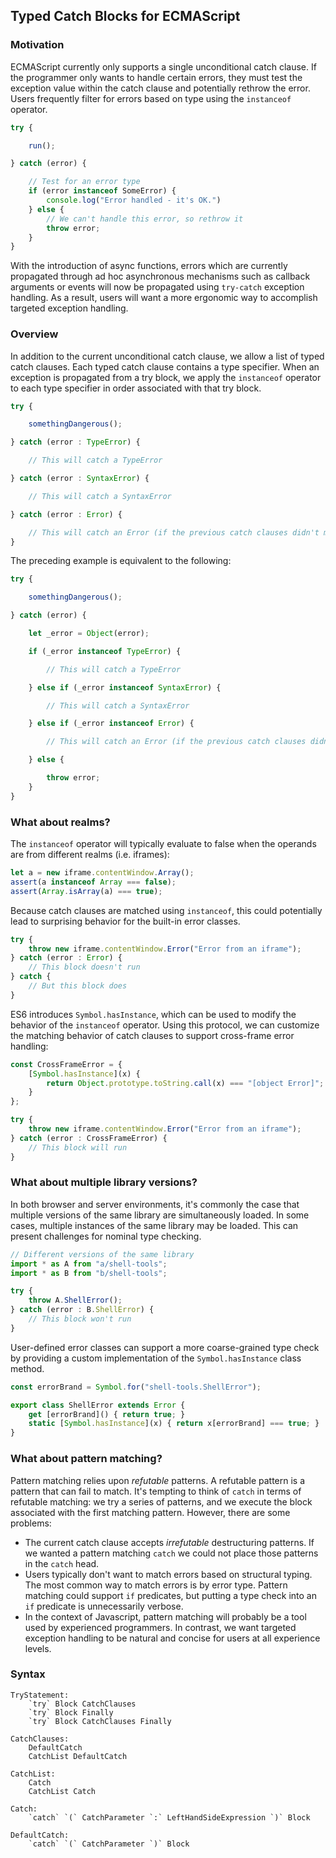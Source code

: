 ## Typed Catch Blocks for ECMAScript

### Motivation

ECMAScript currently only supports a single unconditional catch clause.  If the programmer only wants to handle certain errors, they must test the exception value within the catch clause and potentially rethrow the error.  Users frequently filter for errors based on type using the `instanceof` operator.

```js
try {

    run();

} catch (error) {

    // Test for an error type
    if (error instanceof SomeError) {
        console.log("Error handled - it's OK.")
    } else {
        // We can't handle this error, so rethrow it
        throw error;
    }
}
```

With the introduction of async functions, errors which are currently propagated through ad hoc asynchronous mechanisms such as callback arguments or events will now be propagated using `try-catch` exception handling.  As a result, users will want a more ergonomic way to accomplish targeted exception handling.

### Overview

In addition to the current unconditional catch clause, we allow a list of typed catch clauses.  Each typed catch clause contains a type specifier.  When an exception is propagated from a try block, we apply the `instanceof` operator to each type specifier in order associated with that try block.

```js
try {

    somethingDangerous();

} catch (error : TypeError) {

    // This will catch a TypeError

} catch (error : SyntaxError) {

    // This will catch a SyntaxError

} catch (error : Error) {

    // This will catch an Error (if the previous catch clauses didn't match)
}
```

The preceding example is equivalent to the following:

```js
try {

    somethingDangerous();

} catch (error) {

    let _error = Object(error);

    if (_error instanceof TypeError) {

        // This will catch a TypeError

    } else if (_error instanceof SyntaxError) {

        // This will catch a SyntaxError

    } else if (_error instanceof Error) {

        // This will catch an Error (if the previous catch clauses didn't match)

    } else {

        throw error;
    }
}
```

### What about realms?

The `instanceof` operator will typically evaluate to false when the operands are from different realms (i.e. iframes):

```js
let a = new iframe.contentWindow.Array();
assert(a instanceof Array === false);
assert(Array.isArray(a) === true);
```

Because catch clauses are matched using `instanceof`, this could potentially lead to surprising behavior for the built-in error classes.

```js
try {
    throw new iframe.contentWindow.Error("Error from an iframe");
} catch (error : Error) {
    // This block doesn't run
} catch {
    // But this block does
}
```

ES6 introduces `Symbol.hasInstance`, which can be used to modify the behavior of the `instanceof` operator.  Using this protocol, we can customize the matching behavior of catch clauses to support cross-frame error handling:

```js
const CrossFrameError = {
    [Symbol.hasInstance](x) {
        return Object.prototype.toString.call(x) === "[object Error]";
    }
};

try {
    throw new iframe.contentWindow.Error("Error from an iframe");
} catch (error : CrossFrameError) {
    // This block will run
}
```

### What about multiple library versions?

In both browser and server environments, it's commonly the case that multiple versions of the same library are simultaneously loaded.  In some cases, multiple instances of the same library may be loaded.  This can present challenges for nominal type checking.

```js
// Different versions of the same library
import * as A from "a/shell-tools";
import * as B from "b/shell-tools";

try {
    throw A.ShellError();
} catch (error : B.ShellError) {
    // This block won't run
}
```

User-defined error classes can support a more coarse-grained type check by providing a custom implementation of the `Symbol.hasInstance` class method.

```js
const errorBrand = Symbol.for("shell-tools.ShellError");

export class ShellError extends Error {
    get [errorBrand]() { return true; }
    static [Symbol.hasInstance](x) { return x[errorBrand] === true; }
}
```

### What about pattern matching?

Pattern matching relies upon *refutable* patterns.  A refutable pattern is a pattern that can fail to match.  It's tempting to think of `catch` in terms of refutable matching:  we try a series of patterns, and we execute the block associated with the first matching pattern.  However, there are some problems:

- The current catch clause accepts *irrefutable* destructuring patterns.  If we wanted a pattern matching `catch` we could not place those patterns in the `catch` head.
- Users typically don't want to match errors based on structural typing.  The most common way to match errors is by error type.  Pattern matching could support `if` predicates, but putting a type check into an `if` predicate is unnecessarily verbose.
- In the context of Javascript, pattern matching will probably be a tool used by experienced programmers.  In contrast, we want targeted exception handling to be natural and concise for users at all experience levels.

### Syntax

```
TryStatement:
    `try` Block CatchClauses
    `try` Block Finally
    `try` Block CatchClauses Finally

CatchClauses:
    DefaultCatch
    CatchList DefaultCatch

CatchList:
    Catch
    CatchList Catch

Catch:
    `catch` `(` CatchParameter `:` LeftHandSideExpression `)` Block

DefaultCatch:
    `catch` `(` CatchParameter `)` Block
```
